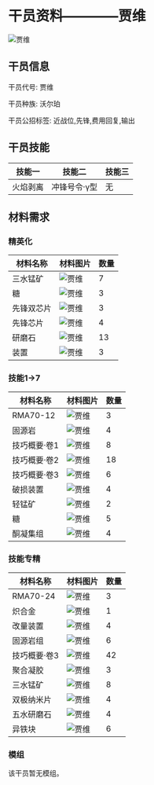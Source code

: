 # 干员资料————贾维

![贾维](./oprImages/贾维.png)

## 干员信息

干员代号: 贾维

干员种族: 沃尔珀

干员公招标签: 近战位,先锋,费用回复,输出

## 干员技能

| 技能一       | 技能二   | 技能三 |
| ------------ | -------- | ------ |
| 火焰剥离 | 冲锋号令·γ型 | 无 |

## 材料需求

### 精英化

| 材料名称      | 材料图片 | 数量  |
|---------|---------|-----|
| 三水锰矿 | ![贾维](./matIcons/三水锰矿.png)  |   7  |
| 糖 | ![贾维](./matIcons/糖.png)  |   3  |
| 先锋双芯片 | ![贾维](./matIcons/先锋双芯片.png)  |   3  |
| 先锋芯片 | ![贾维](./matIcons/先锋芯片.png)  |   4  |
| 研磨石 | ![贾维](./matIcons/研磨石.png)  |   13  |
| 装置 | ![贾维](./matIcons/装置.png)  |   3  |

### 技能1→7

| 材料名称      | 材料图片 | 数量  |
|---------|---------|-----|
| RMA70-12 | ![贾维](./matIcons/RMA70-12.png)  |   3  |
| 固源岩 | ![贾维](./matIcons/固源岩.png)  |   4  |
| 技巧概要·卷1 | ![贾维](./matIcons/技巧概要·卷1.png)  |   8  |
| 技巧概要·卷2 | ![贾维](./matIcons/技巧概要·卷2.png)  |   18  |
| 技巧概要·卷3 | ![贾维](./matIcons/技巧概要·卷3.png)  |   6  |
| 破损装置 | ![贾维](./matIcons/破损装置.png)  |   4  |
| 轻锰矿 | ![贾维](./matIcons/轻锰矿.png)  |   2  |
| 糖 | ![贾维](./matIcons/糖.png)  |   5  |
| 酮凝集组 | ![贾维](./matIcons/酮凝集组.png)  |   4  |

### 技能专精

| 材料名称      | 材料图片 | 数量  |
|---------|---------|-----|
| RMA70-24 | ![贾维](./matIcons/RMA70-24.png)  |   3  |
| 炽合金 | ![贾维](./matIcons/炽合金.png)  |   1  |
| 改量装置 | ![贾维](./matIcons/改量装置.png)  |   4  |
| 固源岩组 | ![贾维](./matIcons/固源岩组.png)  |   6  |
| 技巧概要·卷3 | ![贾维](./matIcons/技巧概要·卷3.png)  |   42  |
| 聚合凝胶 | ![贾维](./matIcons/聚合凝胶.png)  |   3  |
| 三水锰矿 | ![贾维](./matIcons/三水锰矿.png)  |   8  |
| 双极纳米片 | ![贾维](./matIcons/双极纳米片.png)  |   4  |
| 五水研磨石 | ![贾维](./matIcons/五水研磨石.png)  |   4  |
| 异铁块 | ![贾维](./matIcons/异铁块.png)  |   6  |

### 模组

该干员暂无模组。

